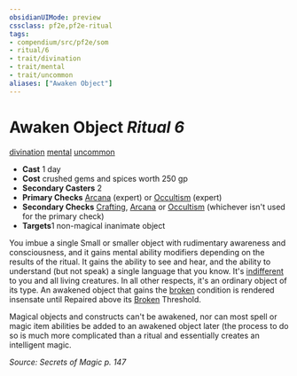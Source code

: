 ```yaml
---
obsidianUIMode: preview
cssclass: pf2e,pf2e-ritual
tags:
- compendium/src/pf2e/som
- ritual/6
- trait/divination
- trait/mental
- trait/uncommon
aliases: ["Awaken Object"]
---
```

# Awaken Object *Ritual 6*  
[divination](rules/traits/divination.md)  [mental](rules/traits/mental.md)  [uncommon](rules/traits/uncommon.md)  

- **Cast** 1 day
- **Cost** crushed gems and spices worth 250 gp
- **Secondary Casters** 2
- **Primary Checks** [Arcana](../../skills.md#Arcana) (expert) or [Occultism](../../skills.md#Occultism) (expert)
- **Secondary Checks** [Crafting](../../skills.md#Crafting), [Arcana](../../skills.md#Arcana) or [Occultism](../../skills.md#Occultism) (whichever isn't used for the primary check)
- **Targets**1 non-magical inanimate object

You imbue a single Small or smaller object with rudimentary awareness and consciousness, and it gains mental ability modifiers depending on the results of the ritual. It gains the ability to see and hear, and the ability to understand (but not speak) a single language that you know. It's [indifferent](rules/conditions.md#Indifferent) to you and all living creatures. In all other respects, it's an ordinary object of its type. An awakened object that gains the [broken](rules/conditions.md#Broken) condition is rendered insensate until Repaired above its [Broken](rules/conditions.md#Broken) Threshold.

Magical objects and constructs can't be awakened, nor can most spell or magic item abilities be added to an awakened object later (the process to do so is much more complicated than a ritual and essentially creates an intelligent magic.

*Source: Secrets of Magic p. 147*